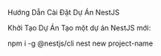 Hướng Dẫn Cài Đặt Dự Án NestJS


Khởi Tạo Dự Án
Tạo một dự án NestJS mới:

npm i -g @nestjs/cli
nest new project-name